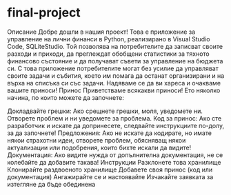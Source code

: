 # final-project
Описание
Добре дошли в нашия проект! Това е приложениe за управление на лични финанси в Python, реализирано в Visual Studio Code, SQLiteStudio. Той позволява на потребителите да записват своите разходи и приходи, да преглеждат обобщени статистики за тяхното финансово състояние и да получават съвети за управление на бюджета си. С това приложение потребителите могат без усилие да управляват своите задачи и събития, което им помага да останат организирани и на върха на списъка си със задачи. Надяваме се да ви хареса и очакваме вашите приноси!
Принос
Приветстваме всякакви приноси! Ето няколко начина, по които можете да започнете:

Докладвайте грешки: Ако срещнете грешки, моля, уведомете ни. Отворете проблем и ни уведомете за проблема.
Код за принос: Ако сте разработчик и искате да допринесете, следвайте инструкциите по-долу, за да започнете!
Предложения: Ако не искате да кодирате, но имате някои страхотни идеи, отворете проблем, обясняващ някои актуализации или подобрения, които бихте искали да видите!
Документация: Ако видите нужда от допълнителна документация, не се колебайте да добавите такава!
Инструкции
Разклонете това хранилище
Клонирайте раздвоеното хранилище
Добавете своя принос (код или документация)
Ангажирайте се и настоявайте
Изчакайте заявката за изтегляне да бъде обединена
